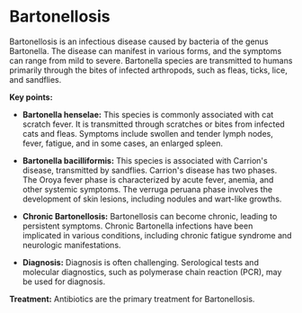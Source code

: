 # Bartonellosis

Bartonellosis is an infectious disease caused by bacteria of the genus Bartonella. The disease can manifest in various forms, and the symptoms can range from mild to severe. Bartonella species are transmitted to humans primarily through the bites of infected arthropods, such as fleas, ticks, lice, and sandflies. 

**Key points:**

* **Bartonella henselae:** This species is commonly associated with cat scratch fever. It is transmitted through scratches or bites from infected cats and fleas. Symptoms include swollen and tender lymph nodes, fever, fatigue, and in some cases, an enlarged spleen.
   
* **Bartonella bacilliformis:** This species is associated with Carrion's disease, transmitted by sandflies. Carrion's disease has two phases. The Oroya fever phase is characterized by acute fever, anemia, and other systemic symptoms. The verruga peruana phase involves the development of skin lesions, including nodules and wart-like growths.

* **Chronic Bartonellosis:** Bartonellosis can become chronic, leading to persistent symptoms. Chronic Bartonella infections have been implicated in various conditions, including chronic fatigue syndrome and neurologic manifestations.

* **Diagnosis:** Diagnosis is often challenging. Serological tests and molecular diagnostics, such as polymerase chain reaction (PCR), may be used for diagnosis.

**Treatment:**  Antibiotics are the primary treatment for Bartonellosis. 
